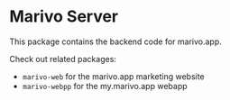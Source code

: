 # Marivo Server

This package contains the backend code for marivo.app.

Check out related packages:

- `marivo-web` for the marivo.app marketing website
- `marivo-webpp` for the my.marivo.app webapp
